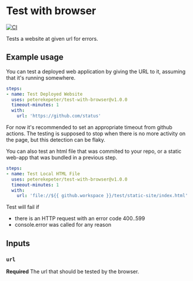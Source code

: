 # Test with browser

[![CI](https://github.com/peterekepeter/test-with-browser/actions/workflows/ci.yml/badge.svg)](https://github.com/peterekepeter/test-with-browser/actions/workflows/ci.yml)

Tests a website at given url for errors.

## Example usage

You can test a deployed web application by giving the URL to it, assuming
that it's running somewhere.

```yaml
steps:
- name: Test Deployed Website
  uses: peterekepeter/test-with-browser@v1.0.0
  timeout-minutes: 1
  with:
    url: 'https://github.com/status'
```

For now it's recommended to set an appropriate timeout from github actions.
The testing is supposed to stop when there is no more activity on the page,
but this detection can be flaky.

You can also test an html file that was commited to your repo, or a static
web-app that was bundled in a previous step.

```yaml
steps:
- name: Test Local HTML File
  uses: peterekepeter/test-with-browser@v1.0.0
  timeout-minutes: 1
  with:
    url: 'file://${{ github.workspace }}/test/static-site/index.html'
```

Test will fail if
 - there is an HTTP request with an error code 400..599
 - console.error was called for any reason

## Inputs

### `url`

**Required** The url that should be tested by the browser.